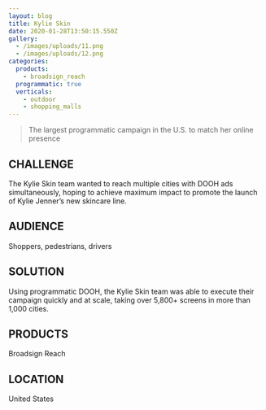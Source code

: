 ```yaml
---
layout: blog
title: Kylie Skin
date: 2020-01-28T13:50:15.550Z
gallery:
  - /images/uploads/11.png
  - /images/uploads/12.png
categories:
  products:
    - broadsign_reach
  programmatic: true
  verticals:
    - outdoor
    - shopping_malls
---
```

> The largest programmatic campaign in the U.S. to match her online presence

## CHALLENGE

The Kylie Skin team wanted to reach multiple cities with DOOH ads simultaneously, hoping to achieve maximum impact to promote the launch of Kylie Jenner’s new skincare line.

## AUDIENCE

Shoppers, pedestrians, drivers

## SOLUTION

Using programmatic DOOH, the Kylie Skin team was able to execute their campaign quickly and at scale, taking over 5,800+ screens in more than 1,000 cities.

## PRODUCTS

Broadsign Reach

## LOCATION

United States
